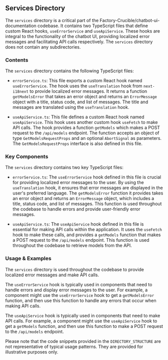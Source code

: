 
## Services Directory

The `services` directory is a critical part of the Factory-Crucible/chatbot-ui-documentation codebase. It contains two TypeScript files that define custom React hooks, `useErrorService` and `useApiService`. These hooks are integral to the functionality of the chatbot UI, providing localized error messages and facilitating API calls respectively. The `services` directory does not contain any subdirectories.

### Contents

The `services` directory contains the following TypeScript files:

- `errorService.ts`: This file exports a custom React hook named `useErrorService`. The hook uses the `useTranslation` hook from `next-i18next` to provide localized error messages. It returns a function `getModelsError` that takes an error object and returns an `ErrorMessage` object with a title, status code, and list of messages. The title and messages are translated using the `useTranslation` hook.

- `useApiService.ts`: This file defines a custom React hook named `useApiService`. This hook uses another custom hook `useFetch` to make API calls. The hook provides a function `getModels` which makes a POST request to the `/api/models` endpoint. The function accepts an object of type `GetModelsRequestProps` and an optional `AbortSignal` as parameters. The `GetModelsRequestProps` interface is also defined in this file.

### Key Components

The `services` directory contains two key TypeScript files:

- `errorService.ts`: The `useErrorService` hook defined in this file is crucial for providing localized error messages to the user. By using the `useTranslation` hook, it ensures that error messages are displayed in the user's preferred language. The `getModelsError` function it provides takes an error object and returns an `ErrorMessage` object, which includes a title, status code, and list of messages. This function is used throughout the codebase to handle errors and provide user-friendly error messages.

- `useApiService.ts`: The `useApiService` hook defined in this file is essential for making API calls within the application. It uses the `useFetch` hook to make these calls, and provides a `getModels` function that makes a POST request to the `/api/models` endpoint. This function is used throughout the codebase to retrieve models from the API.

### Usage & Examples

The `services` directory is used throughout the codebase to provide localized error messages and make API calls.

The `useErrorService` hook is typically used in components that need to handle errors and display error messages to the user. For example, a component might use the `useErrorService` hook to get a `getModelsError` function, and then use this function to handle any errors that occur when making API calls.

The `useApiService` hook is typically used in components that need to make API calls. For example, a component might use the `useApiService` hook to get a `getModels` function, and then use this function to make a POST request to the `/api/models` endpoint.

Please note that the code snippets provided in the `DIRECTORY_STRUCTURE` are not representative of typical usage patterns. They are provided for illustrative purposes only.
